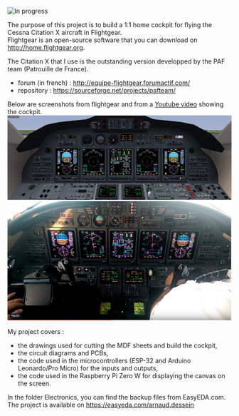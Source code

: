 ![In progress](https://img.shields.io/badge/status-in%20progress-orange.svg)

The purpose of this project is to build a 1:1 home cockpit for flying the Cessna Citation X aircraft in Flightgear.  
Flightgear is an open-source software that you can download on http://home.flightgear.org.  

The Citation X that I use is the outstanding version developped by the PAF team (Patrouille de France).  
 - forum (in french) : http://equipe-flightgear.forumactif.com/  
 - repository : https://sourceforge.net/projects/pafteam/  

Below are screenshots from flightgear and from a [Youtube video](https://youtu.be/rzMN0wDuVSo?t=93) showing the cockpit.  
![Screenshot from flightgear](https://github.com/adessein/citationx-cockpit/blob/master/Mechanics/Screenshots/overview800.jpg)  
![Screenshot from youtube video](https://github.com/adessein/citationx-cockpit/blob/master/Mechanics/Screenshots/cockpitYoutube.jpg)  

My project covers :  
 - the drawings used for cutting the MDF sheets and build the cockpit,  
 - the circuit diagrams and PCBs,  
 - the code used in the microcontrollers (ESP-32 and Arduino Leonardo/Pro Micro) for the inputs and outputs,  
 - the code used in the Raspberry Pi Zero W for displaying the canvas on the screen.  
 
 In the folder Electronics, you can find the backup files from EasyEDA.com. The project is available on https://easyeda.com/arnaud.dessein
